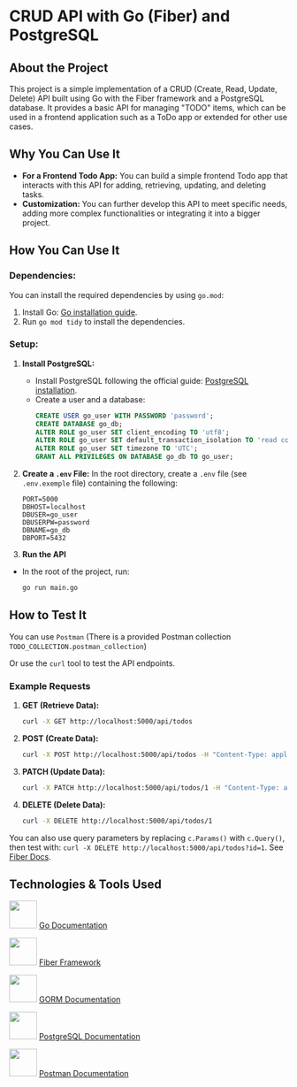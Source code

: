 # CRUD API with Go (Fiber) and PostgreSQL

## About the Project
This project is a simple implementation of a CRUD (Create, Read, Update, Delete) API built using Go with the Fiber framework and a PostgreSQL database. It provides a basic API for managing "TODO" items, which can be used in a frontend application such as a ToDo app or extended for other use cases.

## Why You Can Use It
- **For a Frontend Todo App:** You can build a simple frontend Todo app that interacts with this API for adding, retrieving, updating, and deleting tasks.
- **Customization:** You can further develop this API to meet specific needs, adding more complex functionalities or integrating it into a bigger project.

## How You Can Use It

### Dependencies:
You can install the required dependencies by using `go.mod`:
1. Install Go: [Go installation guide](https://go.dev/doc/install).
2. Run `go mod tidy` to install the dependencies.

### Setup:
1. **Install PostgreSQL:**
   - Install PostgreSQL following the official guide: [PostgreSQL installation](https://www.postgresql.org/download/).
   - Create a user and a database:
     ```sql
     CREATE USER go_user WITH PASSWORD 'password';
     CREATE DATABASE go_db;
     ALTER ROLE go_user SET client_encoding TO 'utf8';
     ALTER ROLE go_user SET default_transaction_isolation TO 'read committed';
     ALTER ROLE go_user SET timezone TO 'UTC';
     GRANT ALL PRIVILEGES ON DATABASE go_db TO go_user;
     ```

2. **Create a `.env` File:**
   In the root directory, create a `.env` file (see `.env.exemple` file) containing the following:
   ```env
   PORT=5000
   DBHOST=localhost
   DBUSER=go_user
   DBUSERPW=password
   DBNAME=go_db
   DBPORT=5432
3. **Run the API**
- In the root of the project, run:
  ```bash
  go run main.go
## How to Test It
You can use `Postman` (There is a provided Postman collection `TODO_COLLECTION.postman_collection`)

Or use the `curl` tool to test the API endpoints.

### Example Requests

1. **GET (Retrieve Data):**
   ```bash
   curl -X GET http://localhost:5000/api/todos
2. **POST (Create Data):**
   ```bash
   curl -X POST http://localhost:5000/api/todos -H "Content-Type: application/json" -d '{"body": "New Task"}'
3. **PATCH (Update Data):**
   ```bash
   curl -X PATCH http://localhost:5000/api/todos/1 -H "Content-Type: application/json" -d '{"completed": true}'
5. **DELETE (Delete Data):**
   ```bash
   curl -X DELETE http://localhost:5000/api/todos/1

You can also use query parameters by replacing `c.Params()` with `c.Query()`, then test with: `curl -X DELETE http://localhost:5000/api/todos?id=1`. See [Fiber Docs](https://docs.gofiber.io/api/ctx/#query).

## Technologies & Tools Used
<img src="https://cdn.jsdelivr.net/gh/devicons/devicon/icons/go/go-original.svg" width="50" height="50"/> [Go Documentation](https://go.dev/doc/)

<img src="https://docs.gofiber.io/img/logo-dark.svg" width="50" height="50"/> [Fiber Framework](https://docs.gofiber.io/)

<img src="https://gorm.io/gorm.svg" width="50" height="50"/> [GORM Documentation](https://gorm.io/docs/)

<img src="https://cdn.jsdelivr.net/gh/devicons/devicon/icons/postgresql/postgresql-original.svg" width="50" height="50"/> [PostgreSQL Documentation](https://www.postgresql.org/docs/)

<img src="https://cdn.jsdelivr.net/gh/devicons/devicon/icons/postman/postman-original.svg" width="50" height="50"/> [Postman Documentation](https://learning.postman.com/)

